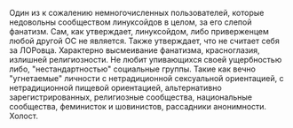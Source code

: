 Один из к сожалению немногочисленных пользователей, которые недовольны
сообществом линуксойдов в целом, за его слепой фанатизм. Сам, как
утверждает, линуксойдом, либо приверженцем любой другой ОС не
является. Также утверждает, что не считает себя за ЛОРовца.
Характерно высмеивание фанатизма, красноглазия, излишней
религиозности. Не любит упивающихся своей ущербностью либо,
"нестандартностью" социальные группы. Такие как вечно "угнетаемые"
личности с нетрадиционной сексуальной ориентацией, с нетрадиционной
пищевой ориентацией, альтернативно зарегистрированных, религиозные
сообщества, национальные сообщества, феминисток и шовинистов,
рассадники анонимности. Холост.